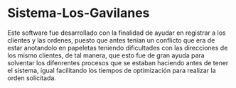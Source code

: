# Sistema-Los-Gavilanes
Este software fue desarrollado con la finalidad de ayudar en registrar a los clientes y las ordenes, puesto que antes tenian un conflicto que era de estar 
anotandolo en papeletas teniendo dificultades con las direcciones de los mismo clientes, de tal manera, que esto fue de gran ayuda para solventar los difenrentes procesos
que se estaban haciendo antes de tener el sistema, igual facilitando los tiempos de optimización para realizar la orden solicitada.
